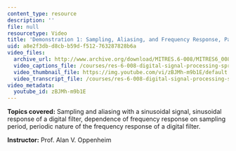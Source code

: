 ```yaml
---
content_type: resource
description: ''
file: null
resourcetype: Video
title: 'Demonstration 1: Sampling, Aliasing, and Frequency Response, Part 1'
uid: a8e2f3db-d8cb-b59d-f512-763287828b6a
video_files:
  archive_url: http://www.archive.org/download/MITRES.6-008/MITRES6_008_demo1_300k.mp4
  video_captions_file: /courses/res-6-008-digital-signal-processing-spring-2011/fcbaeb7faaec5308abe942662892f8cf_zBJMh-m9b1E.vtt
  video_thumbnail_file: https://img.youtube.com/vi/zBJMh-m9b1E/default.jpg
  video_transcript_file: /courses/res-6-008-digital-signal-processing-spring-2011/6f66338f79aa177bf0f65f6a10c0330f_zBJMh-m9b1E.pdf
video_metadata:
  youtube_id: zBJMh-m9b1E
---
```


**Topics covered:** Sampling and aliasing with a sinusoidal signal, sinusoidal response of a digital filter, dependence of frequency response on sampling period, periodic nature of the frequency response of a digital filter.

**Instructor:** Prof. Alan V. Oppenheim